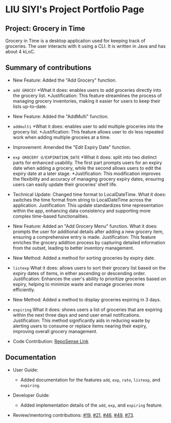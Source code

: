# LIU SIYI's Project Portfolio Page

## Project: Grocery in Time
Grocery in Time is a desktop application used for keeping track of groceries.
The user interacts with it using a CLI. It is written in Java and has about 4 kLoC.

## Summary of contributions
* New Feature: Added the "Add Grocery" function. 
* `add GROCEY`
    *What it does: enables users to add groceries directly into the grocery list.
    *Justification: This feature streamlines the process of managing grocery inventories, making it easier for users to keep their lists up-to-date.

* New Feature: Added the "AddMulti" function.
* `addmulti`
    *What it does: enables user to add multiple groceries into the grocery list.
    *Justification: This feature allows user to do less repeated work when adding multiple groceies at a time.

* Improvement: Amended the "Edit Expiry Date" function.
* `exp GROCERY d/EXPIRATION_DATE`
    *What it does: split into two distinct parts for enhanced usability. The first part prompts users for an expiry date when adding a grocery, while the second allows users to edit the expiry date at a later stage.
    *Justification: This modification improves the flexibility and accuracy of managing grocery expiry dates, ensuring users can easily update their groceries’ shelf life.

* Technical Update: Changed time format to LocalDateTime.
    What it does: switches the time format from string to LocalDateTime across the application.
    Justification: This update standardizes time representation within the app, enhancing data consistency and supporting more complex time-based functionalities.

* New Feature: Added an "Add Grocery Menu" function.
    What it does: prompts the user for additional details after adding a new grocery item, ensuring a comprehensive entry is made.
    Justification: This feature enriches the grocery addition process by capturing detailed information from the outset, leading to better inventory management.

* New Method: Added a method for sorting groceries by expiry date.
* `listexp`
    What it does: allows users to sort their grocery list based on the expiry dates of items, in either ascending or descending order.
    Justification: Enhances the user's ability to prioritize groceries based on expiry, helping to minimize waste and manage groceries more efficiently.

* New Method: Added a method to display groceries expiring in 3 days.
* `expiring`
    What it does: shows users a list of groceries that are expiring within the next three days and send user email notifications.
    Justification: This method significantly aids in reducing waste by alerting users to consume or replace items nearing their expiry, improving overall grocery management.

* Code Contribution: [RepoSense Link](https://nus-cs2113-ay2324s2.github.io/tp-dashboard/?search=64-1&breakdown=true&sort=groupTitle%20dsc&sortWithin=title&since=2024-02-23&timeframe=commit&mergegroup=&groupSelect=groupByRepos&checkedFileTypes=docs~functional-code~test-code~other)

## Documentation
* User Guide:
    * Added documentation for the features `add`, `exp`, `rate`, `listexp`, and `expiring`.
* Developer Guide:
    * Added implementation details of the `add`, `exp`, and `expiring` feature.

* Review/mentoring contributions:
      [#19](https://github.com/AY2324S2-CS2113-T12-2/tp/pull/19),
      [#21](https://github.com/AY2324S2-CS2113-T12-2/tp/pull/21),
      [#46](https://github.com/AY2324S2-CS2113-T12-2/tp/pull/46),
      [#49](https://github.com/AY2324S2-CS2113-T12-2/tp/pull/49), 
      [#73](https://github.com/AY2324S2-CS2113-T12-2/tp/pull/73).